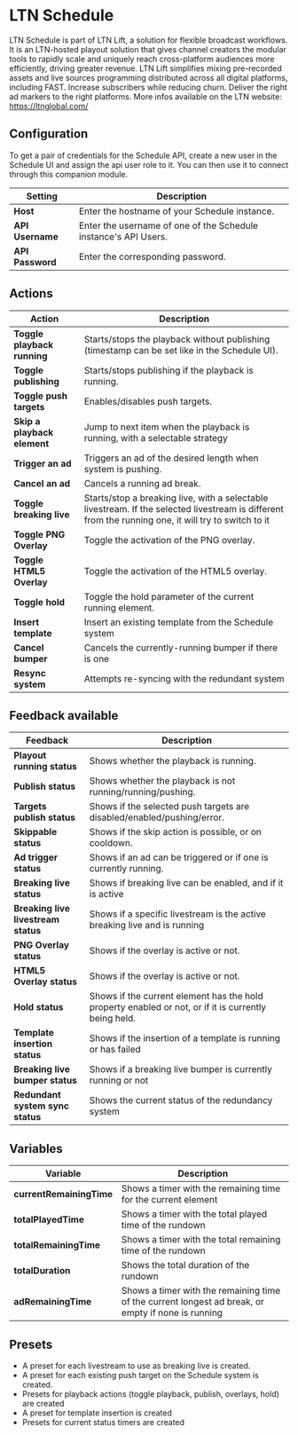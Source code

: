 # LTN Schedule

LTN Schedule is part of LTN Lift, a solution for flexible broadcast workflows.
It is an LTN-hosted playout solution that gives channel creators the modular tools to rapidly scale
and uniquely reach cross-platform audiences more efficiently, driving greater revenue.
LTN Lift simplifies mixing pre-recorded assets and live sources programming distributed across all
digital platforms, including FAST. Increase subscribers while reducing churn.
Deliver the right ad markers to the right platforms.
More infos available on the LTN website: https://ltnglobal.com/

## Configuration

To get a pair of credentials for the Schedule API, create a new user in the Schedule UI and assign
the api user role to it. You can then use it to connect through this companion module.

| Setting          | Description                                                     |
|------------------|-----------------------------------------------------------------|
| **Host**         | Enter the hostname of your Schedule instance.                   |
| **API Username** | Enter the username of one of the Schedule instance's API Users. |
| **API Password** | Enter the corresponding password.                               |

## Actions

| Action                      | Description                                                                                                                                          |
|-----------------------------|------------------------------------------------------------------------------------------------------------------------------------------------------|
| **Toggle playback running** | Starts/stops the playback without publishing (timestamp can be set like in the Schedule UI).                                                         |
| **Toggle publishing**       | Starts/stops publishing if the playback is running.                                                                                                  |
| **Toggle push targets**     | Enables/disables push targets.                                                                                                                       |
| **Skip a playback element** | Jump to next item when the playback is running, with a selectable strategy                                                                           |
| **Trigger an ad**           | Triggers an ad of the desired length when system is pushing.                                                                                         |
| **Cancel an ad**            | Cancels a running ad break.                                                                                                                          |
| **Toggle breaking live**    | Starts/stop a breaking live, with a selectable livestream. If the selected livestream is different from the running one, it will try to switch to it |
| **Toggle PNG Overlay**      | Toggle the activation of the PNG overlay.                                                                                                            |
| **Toggle HTML5 Overlay**    | Toggle the activation of the HTML5 overlay.                                                                                                          |
| **Toggle hold**             | Toggle the hold parameter of the current running element.                                                                                            |
| **Insert template**         | Insert an existing template from the Schedule system                                                                                                 |
| **Cancel bumper**           | Cancels the currently-running bumper if there is one                                                                                                 |
| **Resync system**           | Attempts re-syncing with the redundant system                                                                                                        |

## Feedback available

| Feedback                            | Description                                                                                          |
|-------------------------------------|------------------------------------------------------------------------------------------------------|
| **Playout running status**          | Shows whether the playback is running.                                                               |
| **Publish status**                  | Shows whether the playback is not running/running/pushing.                                           |
| **Targets publish status**          | Shows if the selected push targets are disabled/enabled/pushing/error.                               |
| **Skippable status**                | Shows if the skip action is possible, or on cooldown.                                                |
| **Ad trigger status**               | Shows if an ad can be triggered or if one is currently running.                                      |
| **Breaking live status**            | Shows if breaking live can be enabled, and if it is active                                           |
| **Breaking live livestream status** | Shows if a specific livestream is the active breaking live and is running                            |
| **PNG Overlay status**              | Shows if the overlay is active or not.                                                               |
| **HTML5 Overlay status**            | Shows if the overlay is active or not.                                                               |
| **Hold status**                     | Shows if the current element has the hold property enabled or not, or if it is currently being held. |
| **Template insertion status**       | Shows if the insertion of a template is running or has failed                                        |
| **Breaking live bumper status**     | Shows if a breaking live bumper is currently running or not                                          |
| **Redundant system sync status**    | Shows the current status of the redundancy system                                                    |

## Variables

| Variable                 | Description                                                                                        |
|--------------------------|----------------------------------------------------------------------------------------------------|
| **currentRemainingTime** | Shows a timer with the remaining time for the current element                                      |
| **totalPlayedTime**      | Shows a timer with the total played time of the rundown                                            |
| **totalRemainingTime**   | Shows a timer with the total remaining time of the rundown                                         |
| **totalDuration**        | Shows the total duration of the rundown                                                            |
| **adRemainingTime**      | Shows a timer with the remaining time of the current longest ad break, or empty if none is running |

## Presets

- A preset for each livestream to use as breaking live is created.
- A preset for each existing push target on the Schedule system is created.
- Presets for playback actions (toggle playback, publish, overlays, hold) are created
- A preset for template insertion is created
- Presets for current status timers are created
